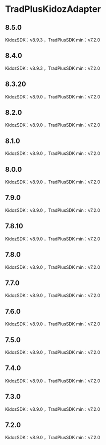 # TradPlusKidozAdapter

## 8.5.0

KidozSDK：v8.9.3 ，TradPlusSDK min：v7.2.0

## 8.4.0

KidozSDK：v8.9.3 ，TradPlusSDK min：v7.2.0

## 8.3.20

KidozSDK：v8.9.0 ，TradPlusSDK min：v7.2.0

## 8.2.0

KidozSDK：v8.9.0 ，TradPlusSDK min：v7.2.0

## 8.1.0

KidozSDK：v8.9.0 ，TradPlusSDK min：v7.2.0

## 8.0.0

KidozSDK：v8.9.0 ，TradPlusSDK min：v7.2.0

## 7.9.0

KidozSDK：v8.9.0 ，TradPlusSDK min：v7.2.0

## 7.8.10

KidozSDK：v8.9.0 ，TradPlusSDK min：v7.2.0

## 7.8.0

KidozSDK：v8.9.0 ，TradPlusSDK min：v7.2.0

## 7.7.0

KidozSDK：v8.9.0 ，TradPlusSDK min：v7.2.0

## 7.6.0

KidozSDK：v8.9.0 ，TradPlusSDK min：v7.2.0

## 7.5.0

KidozSDK：v8.9.0 ，TradPlusSDK min：v7.2.0

## 7.4.0

KidozSDK：v8.9.0 ，TradPlusSDK min：v7.2.0

## 7.3.0

KidozSDK：v8.9.0 ，TradPlusSDK min：v7.2.0

## 7.2.0

KidozSDK：v8.9.0 ，TradPlusSDK min：v7.2.0